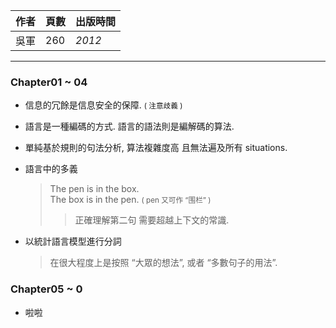 | 作者 | 頁數 | 出版時間 | 
| --- | --- | --- | 
| 吳軍  | 260 | *2012* | 

--------- 

### Chapter01 \~ 04

- 信息的冗餘是信息安全的保障. <small>( 注意歧義 )</small>

- 語言是一種編碼的方式. 語言的語法則是編解碼的算法. 

- 單純基於規則的句法分析, 算法複雜度高 且無法遍及所有 situations.

- 語言中的多義
    > The pen is in the box.<br>
    > The box is in the pen. <small>( pen 又可作 “围栏” )</small> 
    >> 正確理解第二句 需要超越上下文的常識.
    
- 以統計語言模型進行分詞 
    > 在很大程度上是按照 “大眾的想法”, 或者 “多數句子的用法”.

### Chapter05 \~ 0

- 啦啦
    